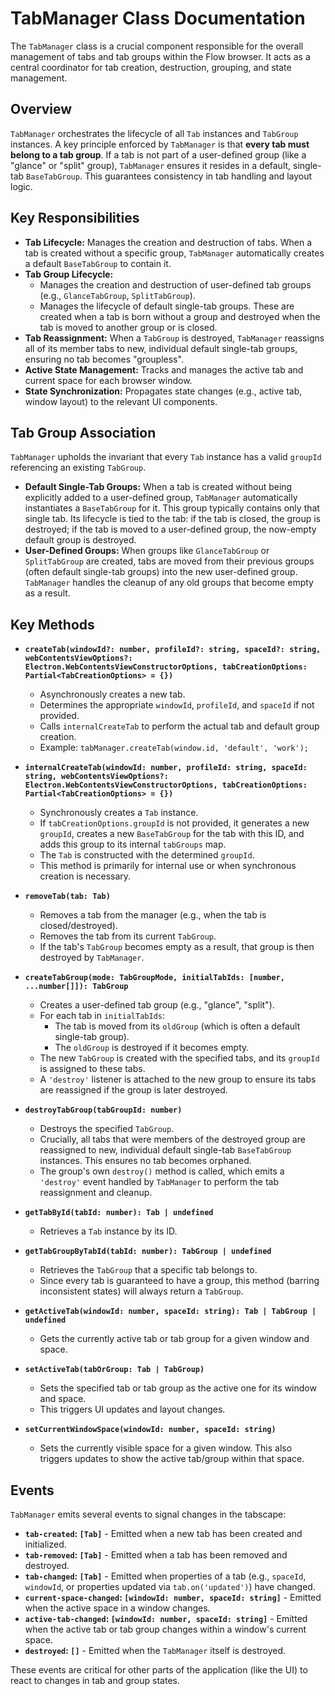 # TabManager Class Documentation

The `TabManager` class is a crucial component responsible for the overall management of tabs and tab groups within the Flow browser. It acts as a central coordinator for tab creation, destruction, grouping, and state management.

## Overview

`TabManager` orchestrates the lifecycle of all `Tab` instances and `TabGroup` instances. A key principle enforced by `TabManager` is that **every tab must belong to a tab group**. If a tab is not part of a user-defined group (like a "glance" or "split" group), `TabManager` ensures it resides in a default, single-tab `BaseTabGroup`. This guarantees consistency in tab handling and layout logic.

## Key Responsibilities

- **Tab Lifecycle:** Manages the creation and destruction of tabs. When a tab is created without a specific group, `TabManager` automatically creates a default `BaseTabGroup` to contain it.
- **Tab Group Lifecycle:**
    - Manages the creation and destruction of user-defined tab groups (e.g., `GlanceTabGroup`, `SplitTabGroup`).
    - Manages the lifecycle of default single-tab groups. These are created when a tab is born without a group and destroyed when the tab is moved to another group or is closed.
- **Tab Reassignment:** When a `TabGroup` is destroyed, `TabManager` reassigns all of its member tabs to new, individual default single-tab groups, ensuring no tab becomes "groupless".
- **Active State Management:** Tracks and manages the active tab and current space for each browser window.
- **State Synchronization:** Propagates state changes (e.g., active tab, window layout) to the relevant UI components.

## Tab Group Association

`TabManager` upholds the invariant that every `Tab` instance has a valid `groupId` referencing an existing `TabGroup`.

- **Default Single-Tab Groups:** When a tab is created without being explicitly added to a user-defined group, `TabManager` automatically instantiates a `BaseTabGroup` for it. This group typically contains only that single tab. Its lifecycle is tied to the tab: if the tab is closed, the group is destroyed; if the tab is moved to a user-defined group, the now-empty default group is destroyed.
- **User-Defined Groups:** When groups like `GlanceTabGroup` or `SplitTabGroup` are created, tabs are moved from their previous groups (often default single-tab groups) into the new user-defined group. `TabManager` handles the cleanup of any old groups that become empty as a result.

## Key Methods

- **`createTab(windowId?: number, profileId?: string, spaceId?: string, webContentsViewOptions?: Electron.WebContentsViewConstructorOptions, tabCreationOptions: Partial<TabCreationOptions> = {})`**
  - Asynchronously creates a new tab.
  - Determines the appropriate `windowId`, `profileId`, and `spaceId` if not provided.
  - Calls `internalCreateTab` to perform the actual tab and default group creation.
  - Example: `tabManager.createTab(window.id, 'default', 'work');`

- **`internalCreateTab(windowId: number, profileId: string, spaceId: string, webContentsViewOptions?: Electron.WebContentsViewConstructorOptions, tabCreationOptions: Partial<TabCreationOptions> = {})`**
  - Synchronously creates a `Tab` instance.
  - If `tabCreationOptions.groupId` is not provided, it generates a new `groupId`, creates a new `BaseTabGroup` for the tab with this ID, and adds this group to its internal `tabGroups` map.
  - The `Tab` is constructed with the determined `groupId`.
  - This method is primarily for internal use or when synchronous creation is necessary.

- **`removeTab(tab: Tab)`**
  - Removes a tab from the manager (e.g., when the tab is closed/destroyed).
  - Removes the tab from its current `TabGroup`.
  - If the tab's `TabGroup` becomes empty as a result, that group is then destroyed by `TabManager`.

- **`createTabGroup(mode: TabGroupMode, initialTabIds: [number, ...number[]]): TabGroup`**
  - Creates a user-defined tab group (e.g., "glance", "split").
  - For each tab in `initialTabIds`:
    - The tab is moved from its `oldGroup` (which is often a default single-tab group).
    - The `oldGroup` is destroyed if it becomes empty.
  - The new `TabGroup` is created with the specified tabs, and its `groupId` is assigned to these tabs.
  - A `'destroy'` listener is attached to the new group to ensure its tabs are reassigned if the group is later destroyed.

- **`destroyTabGroup(tabGroupId: number)`**
  - Destroys the specified `TabGroup`.
  - Crucially, all tabs that were members of the destroyed group are reassigned to new, individual default single-tab `BaseTabGroup` instances. This ensures no tab becomes orphaned.
  - The group's own `destroy()` method is called, which emits a `'destroy'` event handled by `TabManager` to perform the tab reassignment and cleanup.

- **`getTabById(tabId: number): Tab | undefined`**
  - Retrieves a `Tab` instance by its ID.

- **`getTabGroupByTabId(tabId: number): TabGroup | undefined`**
  - Retrieves the `TabGroup` that a specific tab belongs to.
  - Since every tab is guaranteed to have a group, this method (barring inconsistent states) will always return a `TabGroup`.

- **`getActiveTab(windowId: number, spaceId: string): Tab | TabGroup | undefined`**
  - Gets the currently active tab or tab group for a given window and space.

- **`setActiveTab(tabOrGroup: Tab | TabGroup)`**
  - Sets the specified tab or tab group as the active one for its window and space.
  - This triggers UI updates and layout changes.

- **`setCurrentWindowSpace(windowId: number, spaceId: string)`**
  - Sets the currently visible space for a given window. This also triggers updates to show the active tab/group within that space.

## Events

`TabManager` emits several events to signal changes in the tabscape:

- **`tab-created`: `[Tab]`** - Emitted when a new tab has been created and initialized.
- **`tab-removed`: `[Tab]`** - Emitted when a tab has been removed and destroyed.
- **`tab-changed`: `[Tab]`** - Emitted when properties of a tab (e.g., `spaceId`, `windowId`, or properties updated via `tab.on('updated')`) have changed.
- **`current-space-changed`: `[windowId: number, spaceId: string]`** - Emitted when the active space in a window changes.
- **`active-tab-changed`: `[windowId: number, spaceId: string]`** - Emitted when the active tab or tab group changes within a window's current space.
- **`destroyed`: `[]`** - Emitted when the `TabManager` itself is destroyed.

These events are critical for other parts of the application (like the UI) to react to changes in tab and group states.
